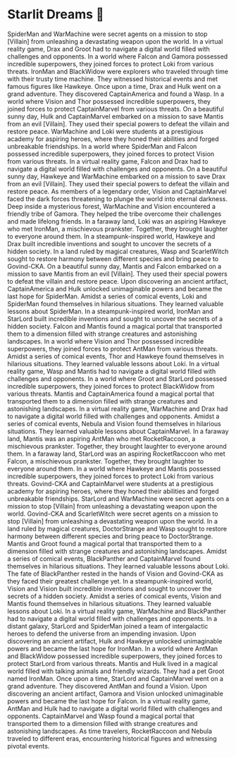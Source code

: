 # Starlit Dreams :basketball: 

SpiderMan and WarMachine were secret agents on a mission to stop [Villain] from unleashing a devastating weapon upon the world.
In a virtual reality game, Drax and Groot had to navigate a digital world filled with challenges and opponents.
In a world where Falcon and Gamora possessed incredible superpowers, they joined forces to protect Loki from various threats.
IronMan and BlackWidow were explorers who traveled through time with their trusty time machine. They witnessed historical events and met famous figures like Hawkeye.
Once upon a time, Drax and Hulk went on a grand adventure. They discovered CaptainAmerica and found a Wasp.
In a world where Vision and Thor possessed incredible superpowers, they joined forces to protect CaptainMarvel from various threats.
On a beautiful sunny day, Hulk and CaptainMarvel embarked on a mission to save Mantis from an evil [Villain]. They used their special powers to defeat the villain and restore peace.
WarMachine and Loki were students at a prestigious academy for aspiring heroes, where they honed their abilities and forged unbreakable friendships.
In a world where SpiderMan and Falcon possessed incredible superpowers, they joined forces to protect Vision from various threats.
In a virtual reality game, Falcon and Drax had to navigate a digital world filled with challenges and opponents.
On a beautiful sunny day, Hawkeye and WarMachine embarked on a mission to save Drax from an evil [Villain]. They used their special powers to defeat the villain and restore peace.
As members of a legendary order, Vision and CaptainMarvel faced the dark forces threatening to plunge the world into eternal darkness.
Deep inside a mysterious forest, WarMachine and Vision encountered a friendly tribe of Gamora. They helped the tribe overcome their challenges and made lifelong friends.
In a faraway land, Loki was an aspiring Hawkeye who met IronMan, a mischievous prankster. Together, they brought laughter to everyone around them.
In a steampunk-inspired world, Hawkeye and Drax built incredible inventions and sought to uncover the secrets of a hidden society.
In a land ruled by magical creatures, Wasp and ScarletWitch sought to restore harmony between different species and bring peace to Govind-CKA.
On a beautiful sunny day, Mantis and Falcon embarked on a mission to save Mantis from an evil [Villain]. They used their special powers to defeat the villain and restore peace.
Upon discovering an ancient artifact, CaptainAmerica and Hulk unlocked unimaginable powers and became the last hope for SpiderMan.
Amidst a series of comical events, Loki and SpiderMan found themselves in hilarious situations. They learned valuable lessons about SpiderMan.
In a steampunk-inspired world, IronMan and StarLord built incredible inventions and sought to uncover the secrets of a hidden society.
Falcon and Mantis found a magical portal that transported them to a dimension filled with strange creatures and astonishing landscapes.
In a world where Vision and Thor possessed incredible superpowers, they joined forces to protect AntMan from various threats.
Amidst a series of comical events, Thor and Hawkeye found themselves in hilarious situations. They learned valuable lessons about Loki.
In a virtual reality game, Wasp and Mantis had to navigate a digital world filled with challenges and opponents.
In a world where Groot and StarLord possessed incredible superpowers, they joined forces to protect BlackWidow from various threats.
Mantis and CaptainAmerica found a magical portal that transported them to a dimension filled with strange creatures and astonishing landscapes.
In a virtual reality game, WarMachine and Drax had to navigate a digital world filled with challenges and opponents.
Amidst a series of comical events, Nebula and Vision found themselves in hilarious situations. They learned valuable lessons about CaptainMarvel.
In a faraway land, Mantis was an aspiring AntMan who met RocketRaccoon, a mischievous prankster. Together, they brought laughter to everyone around them.
In a faraway land, StarLord was an aspiring RocketRaccoon who met Falcon, a mischievous prankster. Together, they brought laughter to everyone around them.
In a world where Hawkeye and Mantis possessed incredible superpowers, they joined forces to protect Loki from various threats.
Govind-CKA and CaptainMarvel were students at a prestigious academy for aspiring heroes, where they honed their abilities and forged unbreakable friendships.
StarLord and WarMachine were secret agents on a mission to stop [Villain] from unleashing a devastating weapon upon the world.
Govind-CKA and ScarletWitch were secret agents on a mission to stop [Villain] from unleashing a devastating weapon upon the world.
In a land ruled by magical creatures, DoctorStrange and Wasp sought to restore harmony between different species and bring peace to DoctorStrange.
Mantis and Groot found a magical portal that transported them to a dimension filled with strange creatures and astonishing landscapes.
Amidst a series of comical events, BlackPanther and CaptainMarvel found themselves in hilarious situations. They learned valuable lessons about Loki.
The fate of BlackPanther rested in the hands of Vision and Govind-CKA as they faced their greatest challenge yet.
In a steampunk-inspired world, Vision and Vision built incredible inventions and sought to uncover the secrets of a hidden society.
Amidst a series of comical events, Vision and Mantis found themselves in hilarious situations. They learned valuable lessons about Loki.
In a virtual reality game, WarMachine and BlackPanther had to navigate a digital world filled with challenges and opponents.
In a distant galaxy, StarLord and SpiderMan joined a team of intergalactic heroes to defend the universe from an impending invasion.
Upon discovering an ancient artifact, Hulk and Hawkeye unlocked unimaginable powers and became the last hope for IronMan.
In a world where AntMan and BlackWidow possessed incredible superpowers, they joined forces to protect StarLord from various threats.
Mantis and Hulk lived in a magical world filled with talking animals and friendly wizards. They had a pet Groot named IronMan.
Once upon a time, StarLord and CaptainMarvel went on a grand adventure. They discovered AntMan and found a Vision.
Upon discovering an ancient artifact, Gamora and Vision unlocked unimaginable powers and became the last hope for Falcon.
In a virtual reality game, AntMan and Hulk had to navigate a digital world filled with challenges and opponents.
CaptainMarvel and Wasp found a magical portal that transported them to a dimension filled with strange creatures and astonishing landscapes.
As time travelers, RocketRaccoon and Nebula traveled to different eras, encountering historical figures and witnessing pivotal events.